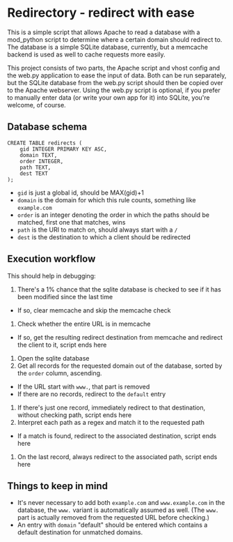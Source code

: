 # Redirectory - redirect with ease

This is a simple script that allows Apache to read a database with a mod\_python script to determine where a certain
domain should redirect to. The database is a simple SQLite database, currently, but a memcache backend is used as well
to cache requests more easily.

This project consists of two parts, the Apache script and vhost config and the web.py application to ease the input
of data. Both can be run separately, but the SQLite database from the web.py script should then be copied over to the
Apache webserver. Using the web.py script is optional, if you prefer to manually enter data (or write your own app for
it) into SQLite, you're welcome, of course.

## Database schema

```
CREATE TABLE redirects (
	gid INTEGER PRIMARY KEY ASC,
	domain TEXT,
	order INTEGER,
	path TEXT,
	dest TEXT
);
```

 * `gid` is just a global id, should be MAX(gid)+1
 * `domain` is the domain for which this rule counts, something like `example.com`
 * `order` is an integer denoting the order in which the paths should be matched, first one that matches, wins
 * `path` is the URI to match on, should always start with a `/`
 * `dest` is the destination to which a client should be redirected

## Execution workflow

This should help in debugging:

 1. There's a 1% chance that the sqlite database is checked to see if it has been modified since the last time
   * If so, clear memcache and skip the memcache check
 1. Check whether the entire URL is in memcache
   * If so, get the resulting redirect destination from memcache and redirect the client to it, script ends here
 1. Open the sqlite database
 1. Get all records for the requested domain out of the database, sorted by the `order` column, ascending.
   * If the URL start with `www.`, that part is removed
   * If there are no records, redirect to the `default` entry
 1. If there's just one record, immediately redirect to that destination, without checking path, script ends here
 1. Interpret each path as a regex and match it to the requested path
   * If a match is found, redirect to the associated destination, script ends here
 1. On the last record, always redirect to the associated path, script ends here

## Things to keep in mind

 * It's never necessary to add both `example.com` and `www.example.com` in the database, the `www.` variant is
   automatically assumed as well. (The `www.` part is actually removed from the requested URL before checking.)
 * An entry with `domain` "default" should be entered which contains a default destination for unmatched domains.

